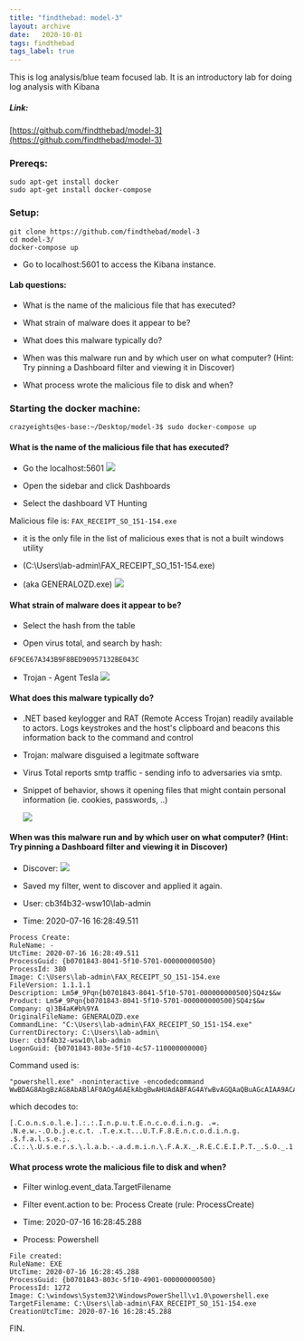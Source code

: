 ```yaml
---
title: "findthebad: model-3"
layout: archive
date:   2020-10-01
tags: findthebad
tags_label: true
---
```

This is log analysis/blue team focused lab. It is an introductory lab for doing log analysis with Kibana

##### Link:

[https://github.com/findthebad/model-3](https://github.com/findthebad/model-3)

### Prereqs:

```
sudo apt-get install docker
sudo apt-get install docker-compose
```

### Setup:

```
git clone https://github.com/findthebad/model-3
cd model-3/
docker-compose up
```

*   Go to localhost:5601 to access the Kibana instance.

#### Lab questions:

*   What is the name of the malicious file that has executed?

*   What strain of malware does it appear to be?

*   What does this malware typically do?

*   When was this malware run and by which user on what computer? (Hint: Try pinning a Dashboard filter and viewing it in Discover)

*   What process wrote the malicious file to disk and when?

### Starting the docker machine:

```
crazyeights@es-base:~/Desktop/model-3$ sudo docker-compose up
```

#### What is the name of the malicious file that has executed?

*   Go the localhost:5601
![](/assets/images/m3/m31.png)

*   Open the sidebar and click Dashboards

*   Select the dashboard VT Hunting

Malicious file is: `FAX_RECEIPT_SO_151-154.exe`

*   it is the only file in the list of malicious exes that is not a built windows utility

*   (C:\\Users\\lab-admin\\FAX\_RECEIPT\_SO\_151-154.exe)

*   (aka GENERALOZD.exe)
![](/assets/images/m3/m33.png)

#### What strain of malware does it appear to be?

*   Select the hash from the table

*   Open virus total, and search by hash:

```
6F9CE67A343B9F8BED90957132BE043C
```

*   Trojan - Agent Tesla
![](/assets/images/m3/m34.png)

#### What does this malware typically do?

*   .NET based keylogger and RAT (Remote Access Trojan) readily available to actors. Logs keystrokes and the host's clipboard and beacons this information back to the command and control
    
*   Trojan: malware disguised a legitmate software
    
*   Virus Total reports smtp traffic - sending info to adversaries via smtp.
    
*   Snippet of behavior, shows it opening files that might contain personal information (ie. cookies, passwords, ..)
    
    ![](/assets/images/m3/m37.png)

#### When was this malware run and by which user on what computer? (Hint: Try pinning a Dashboard filter and viewing it in Discover)

*   Discover:
![](/assets/images/m3/m35.png)

*   Saved my filter, went to discover and applied it again.
    
*   User: cb3f4b32-wsw10\\lab-admin
    
*   Time: 2020-07-16 16:28:49.511
    

```
Process Create:
RuleName: -
UtcTime: 2020-07-16 16:28:49.511
ProcessGuid: {b0701843-8041-5f10-5701-000000000500}
ProcessId: 380
Image: C:\Users\lab-admin\FAX_RECEIPT_SO_151-154.exe
FileVersion: 1.1.1.1
Description: Lm5#_9Pqn{b0701843-8041-5f10-5701-000000000500}SQ4z$&w
Product: Lm5#_9Pqn{b0701843-8041-5f10-5701-000000000500}SQ4z$&w
Company: q)3B4aK#b%9YA
OriginalFileName: GENERALOZD.exe
CommandLine: "C:\Users\lab-admin\FAX_RECEIPT_SO_151-154.exe"
CurrentDirectory: C:\Users\lab-admin\
User: cb3f4b32-wsw10\lab-admin
LogonGuid: {b0701843-803e-5f10-4c57-110000000000}
```

Command used is:

```
"powershell.exe" -noninteractive -encodedcommand WwBDAG8AbgBzAG8AbABlAF0AOgA6AEkAbgBwAHUAdABFAG4AYwBvAGQAaQBuAGcAIAA9ACAATgBlAHcALQBPAGIAagBlAGMAdAAgAFQAZQB4AHQALgBVAFQARgA4AEUAbgBjAG8AZABpAG4AZwAgACQAZgBhAGwAcwBlADsAIABDADoAXABVAHMAZQByAHMAXABsAGEAYgAtAGEAZABtAGkAbgBcAEYAQQBYAF8AUgBFAEMARQBJAFAAVABfAFMATwBfADEANQAxAC0AMQA1ADQALgBlAHgAZQA=
```

which decodes to:

```
[.C.o.n.s.o.l.e.].:.:.I.n.p.u.t.E.n.c.o.d.i.n.g. .=. .N.e.w.-.O.b.j.e.c.t. .T.e.x.t...U.T.F.8.E.n.c.o.d.i.n.g. .$.f.a.l.s.e.;. .C.:.\.U.s.e.r.s.\.l.a.b.-.a.d.m.i.n.\.F.A.X._.R.E.C.E.I.P.T._.S.O._.1.5.1.-.1.5.4...e.x.e.
```

#### What process wrote the malicious file to disk and when?

*   Filter winlog.event\_data.TargetFilename
    
*   Filter event.action to be: Process Create (rule: ProcessCreate)
    
*   Time: 2020-07-16 16:28:45.288
    
*   Process: Powershell
    

```
File created:
RuleName: EXE
UtcTime: 2020-07-16 16:28:45.288
ProcessGuid: {b0701843-803c-5f10-4901-000000000500}
ProcessId: 1272
Image: C:\windows\System32\WindowsPowerShell\v1.0\powershell.exe
TargetFilename: C:\Users\lab-admin\FAX_RECEIPT_SO_151-154.exe
CreationUtcTime: 2020-07-16 16:28:45.288
```

FIN.